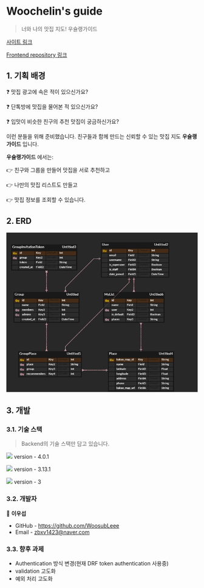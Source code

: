 # Woochelin's guide

>너와 나의 맛집 지도!
>우슐랭가이드

[사이트 링크](https://woochelins-guide.netlify.app/)

[Frontend repository 링크](https://github.com/WoosubLeee/woochelins-guide-frontend)



## 1. 기획 배경

:question: 맛집 광고에 속은 적이 있으신가요?

:question: 단톡방에 맛집을 물어본 적 있으신가요?

:question: 입맛이 비슷한 친구의 추천 맛집이 궁금하신가요?

이런 분들을 위해 준비했습니다.
친구들과 함께 만드는 신뢰할 수 있는 맛집 지도 **우슐랭가이드** 입니다.

**우슐랭가이드** 에서는:

:point_right: 친구와 그룹을 만들어 맛집을 서로 추천하고

:point_right: 나만의 맛집 리스트도 만들고

:point_right: 맛집 정보를 조회할 수 있습니다.



## 2. ERD

![Woochelin's guide](README.assets/erd.png)



## 3. 개발

### 3.1. 기술 스택

> Backend의 기술 스택만 담고 있습니다.

<img src="https://img.shields.io/badge/django-092E20?style=for-the-badge&logo=django&logoColor=white" > version - 4.0.1

<img src="https://img.shields.io/badge/django rest framework-763230?style=for-the-badge&logo=django&logoColor=white" > version - 3.13.1

<img src="https://img.shields.io/badge/sqlite-003B57?style=for-the-badge&logo=sqlite&logoColor=white" > version - 3

### 3.2. 개발자

  :raising_hand: **이우섭**

- GitHub - https://github.com/WoosubLeee
- Email - zbxv1423@naver.com

### 3.3. 향후 과제

- Authentication 방식 변경(현재 DRF token authentication 사용중)
- validation 고도화
- 예외 처리 고도화